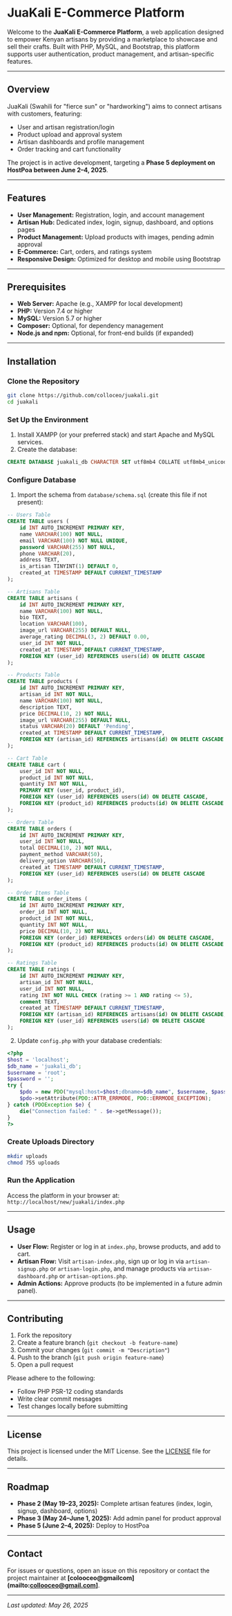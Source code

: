 # JuaKali E-Commerce Platform

Welcome to the **JuaKali E-Commerce Platform**, a web application designed to empower Kenyan artisans by providing a marketplace to showcase and sell their crafts. Built with PHP, MySQL, and Bootstrap, this platform supports user authentication, product management, and artisan-specific features.

---

## Overview

JuaKali (Swahili for "fierce sun" or "hardworking") aims to connect artisans with customers, featuring:

- User and artisan registration/login  
- Product upload and approval system  
- Artisan dashboards and profile management  
- Order tracking and cart functionality  

The project is in active development, targeting a **Phase 5 deployment on HostPoa between June 2–4, 2025**.

---

## Features

- **User Management:** Registration, login, and account management  
- **Artisan Hub:** Dedicated index, login, signup, dashboard, and options pages  
- **Product Management:** Upload products with images, pending admin approval  
- **E-Commerce:** Cart, orders, and ratings system  
- **Responsive Design:** Optimized for desktop and mobile using Bootstrap  

---

## Prerequisites

- **Web Server:** Apache (e.g., XAMPP for local development)  
- **PHP:** Version 7.4 or higher  
- **MySQL:** Version 5.7 or higher  
- **Composer:** Optional, for dependency management  
- **Node.js and npm:** Optional, for front-end builds (if expanded)  

---

## Installation

### Clone the Repository
```bash
git clone https://github.com/colloceo/juakali.git
cd juakali
````

### Set Up the Environment

1. Install XAMPP (or your preferred stack) and start Apache and MySQL services.
2. Create the database:

```sql
CREATE DATABASE juakali_db CHARACTER SET utf8mb4 COLLATE utf8mb4_unicode_ci;
```

### Configure Database

1. Import the schema from `database/schema.sql` (create this file if not present):

```sql
-- Users Table
CREATE TABLE users (
    id INT AUTO_INCREMENT PRIMARY KEY,
    name VARCHAR(100) NOT NULL,
    email VARCHAR(100) NOT NULL UNIQUE,
    password VARCHAR(255) NOT NULL,
    phone VARCHAR(20),
    address TEXT,
    is_artisan TINYINT(1) DEFAULT 0,
    created_at TIMESTAMP DEFAULT CURRENT_TIMESTAMP
);

-- Artisans Table
CREATE TABLE artisans (
    id INT AUTO_INCREMENT PRIMARY KEY,
    name VARCHAR(100) NOT NULL,
    bio TEXT,
    location VARCHAR(100),
    image_url VARCHAR(255) DEFAULT NULL,
    average_rating DECIMAL(3, 2) DEFAULT 0.00,
    user_id INT NOT NULL,
    created_at TIMESTAMP DEFAULT CURRENT_TIMESTAMP,
    FOREIGN KEY (user_id) REFERENCES users(id) ON DELETE CASCADE
);

-- Products Table
CREATE TABLE products (
    id INT AUTO_INCREMENT PRIMARY KEY,
    artisan_id INT NOT NULL,
    name VARCHAR(100) NOT NULL,
    description TEXT,
    price DECIMAL(10, 2) NOT NULL,
    image_url VARCHAR(255) DEFAULT NULL,
    status VARCHAR(20) DEFAULT 'Pending',
    created_at TIMESTAMP DEFAULT CURRENT_TIMESTAMP,
    FOREIGN KEY (artisan_id) REFERENCES artisans(id) ON DELETE CASCADE
);

-- Cart Table
CREATE TABLE cart (
    user_id INT NOT NULL,
    product_id INT NOT NULL,
    quantity INT NOT NULL,
    PRIMARY KEY (user_id, product_id),
    FOREIGN KEY (user_id) REFERENCES users(id) ON DELETE CASCADE,
    FOREIGN KEY (product_id) REFERENCES products(id) ON DELETE CASCADE
);

-- Orders Table
CREATE TABLE orders (
    id INT AUTO_INCREMENT PRIMARY KEY,
    user_id INT NOT NULL,
    total DECIMAL(10, 2) NOT NULL,
    payment_method VARCHAR(50),
    delivery_option VARCHAR(50),
    created_at TIMESTAMP DEFAULT CURRENT_TIMESTAMP,
    FOREIGN KEY (user_id) REFERENCES users(id) ON DELETE CASCADE
);

-- Order Items Table
CREATE TABLE order_items (
    id INT AUTO_INCREMENT PRIMARY KEY,
    order_id INT NOT NULL,
    product_id INT NOT NULL,
    quantity INT NOT NULL,
    price DECIMAL(10, 2) NOT NULL,
    FOREIGN KEY (order_id) REFERENCES orders(id) ON DELETE CASCADE,
    FOREIGN KEY (product_id) REFERENCES products(id) ON DELETE CASCADE
);

-- Ratings Table
CREATE TABLE ratings (
    id INT AUTO_INCREMENT PRIMARY KEY,
    artisan_id INT NOT NULL,
    user_id INT NOT NULL,
    rating INT NOT NULL CHECK (rating >= 1 AND rating <= 5),
    comment TEXT,
    created_at TIMESTAMP DEFAULT CURRENT_TIMESTAMP,
    FOREIGN KEY (artisan_id) REFERENCES artisans(id) ON DELETE CASCADE,
    FOREIGN KEY (user_id) REFERENCES users(id) ON DELETE CASCADE
);
```

2. Update `config.php` with your database credentials:

```php
<?php
$host = 'localhost';
$db_name = 'juakali_db';
$username = 'root';
$password = '';
try {
    $pdo = new PDO("mysql:host=$host;dbname=$db_name", $username, $password);
    $pdo->setAttribute(PDO::ATTR_ERRMODE, PDO::ERRMODE_EXCEPTION);
} catch (PDOException $e) {
    die("Connection failed: " . $e->getMessage());
}
?>
```

### Create Uploads Directory

```bash
mkdir uploads
chmod 755 uploads
```

### Run the Application

Access the platform in your browser at:
`http://localhost/new/juakali/index.php`

---

## Usage

* **User Flow:** Register or log in at `index.php`, browse products, and add to cart.
* **Artisan Flow:** Visit `artisan-index.php`, sign up or log in via `artisan-signup.php` or `artisan-login.php`, and manage products via `artisan-dashboard.php` or `artisan-options.php`.
* **Admin Actions:** Approve products (to be implemented in a future admin panel).

---

## Contributing

1. Fork the repository
2. Create a feature branch (`git checkout -b feature-name`)
3. Commit your changes (`git commit -m "Description"`)
4. Push to the branch (`git push origin feature-name`)
5. Open a pull request

Please adhere to the following:

* Follow PHP PSR-12 coding standards
* Write clear commit messages
* Test changes locally before submitting

---

## License

This project is licensed under the MIT License. See the [LICENSE](LICENSE) file for details.

---

## Roadmap

* **Phase 2 (May 19–23, 2025):** Complete artisan features (index, login, signup, dashboard, options)
* **Phase 3 (May 24–June 1, 2025):** Add admin panel for product approval
* **Phase 5 (June 2–4, 2025):** Deploy to HostPoa

---

## Contact

For issues or questions, open an issue on this repository or contact the project maintainer at **\[colooceo@gmailcom](mailto:collooceo@gmail.com]**.

---

*Last updated: May 26, 2025*

